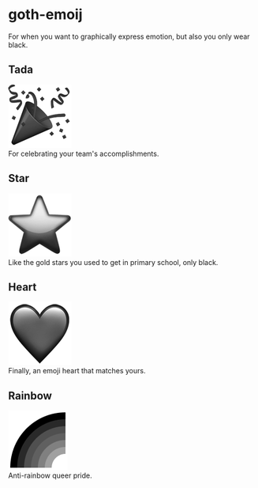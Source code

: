 # goth-emoij
For when you want to graphically express emotion, but also you only wear black.
## Tada
![tada!](https://github.com/arlenarlenarlen/goth-emoij/raw/master/tada_goth.png)\
For celebrating your team's accomplishments.
## Star
![star](https://github.com/arlenarlenarlen/goth-emoij/raw/master/star_goth.png)\
Like the gold stars you used to get in primary school, only black.
## Heart
![heart](https://github.com/arlenarlenarlen/goth-emoij/raw/master/heart_goth.png)\
Finally, an emoji heart that matches yours.
## Rainbow
![rainbow](https://github.com/arlenarlenarlen/goth-emoij/raw/master/rainbow_goth.png)\
Anti-rainbow queer pride.
